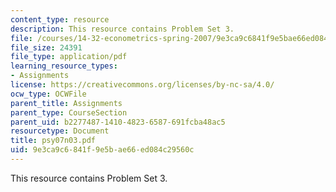 ```yaml
---
content_type: resource
description: This resource contains Problem Set 3.
file: /courses/14-32-econometrics-spring-2007/9e3ca9c6841f9e5bae66ed084c29560c_psy07n03.pdf
file_size: 24391
file_type: application/pdf
learning_resource_types:
- Assignments
license: https://creativecommons.org/licenses/by-nc-sa/4.0/
ocw_type: OCWFile
parent_title: Assignments
parent_type: CourseSection
parent_uid: b2277487-1410-4823-6587-691fcba48ac5
resourcetype: Document
title: psy07n03.pdf
uid: 9e3ca9c6-841f-9e5b-ae66-ed084c29560c
---
```

This resource contains Problem Set 3.